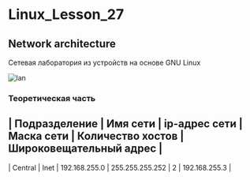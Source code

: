# Linux_Lesson_27
## Network architecture
Сетевая лаборатория из устройств на основе GNU Linux  

![lan](https://github.com/darknetworm/Linux_Lesson_27/assets/82410807/dd0adc24-7bf1-4f29-8ffd-8733e258483c)

### Теоретическая часть
| Подразделение | Имя сети | ip-адрес сети | Маска сети      | Количество хостов | Широковещательный адрес |
------------------------------------------------------------------------------------------------------------
| Central       | Inet     | 192.168.255.0 | 255.255.255.252 | 2                 | 192.168.255.3           |
